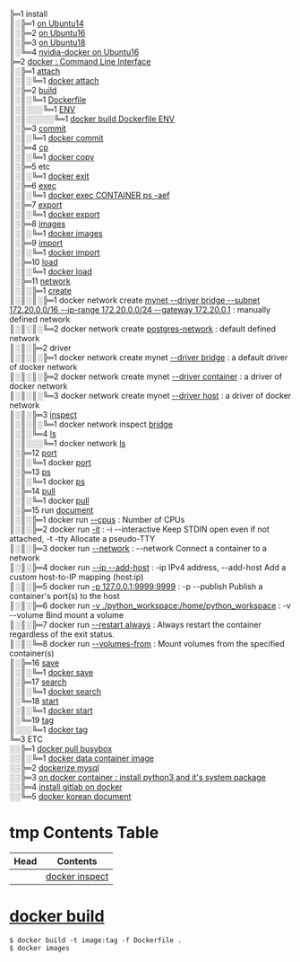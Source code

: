 ╠═1 install  
║░╠═1 [on Ubuntu14](01_Install_Docker/01_install_docker_on_ubuntu14.md)  
║░╠═2 [on Ubuntu16](01_Install_Docker/02_install_docker_on_ubuntu16.md)  
║░╠═3 [on Ubuntu18](01_Install_Docker/03_install_docker_on_ubuntu18.md)  
║░╚═4 [nvidia-docker on Ubuntu16](01_Install_Docker/04_install_nvidia-docker_on_ubuntu16.md)  
╠═2 [docker : Command Line Interface](https://docs.docker.com/engine/reference/commandline/docker/)  
║░╠═1 [attach](https://docs.docker.com/engine/reference/commandline/attach/)  
║░║░╚═1 [docker attach](02_Docker_CLI/01_attach/01_docker_attach.md)  
║░╠═2 [build](https://docs.docker.com/engine/reference/commandline/build/)  
║░║░╚═1 [Dockerfile](https://docs.docker.com/engine/reference/builder/#usage)  
║░║░░░╚═1 [ENV](https://docs.docker.com/engine/reference/builder/#env)  
║░║░░░░░╚═1 [docker build Dockerfile ENV](02_Docker_CLI/02_build/01_Dockerfile/01_ENV.md)  
║░╠═3 [commit](https://docs.docker.com/engine/reference/commandline/commit/)  
║░║░╚═1 [docker commit](02_Docker_CLI/03_commit/01_docker_commit.md)  
║░╠═4 [cp](https://docs.docker.com/engine/reference/commandline/cp/)  
║░║░╚═1 [docker copy](02_Docker_CLI/04_cp/01_docker_cp.md)  
║░╠═5 etc  
║░║░╚═1 [docker exit](02_Docker_CLI/05_etc/01_exit/01_docker_exit.md)  
║░╠═6 [exec](https://docs.docker.com/engine/reference/commandline/exec/)  
║░║░╚═1 [docker exec CONTAINER ps -aef](02_Docker_CLI/06_exec/01_docker_exec_CONTAINER_ps-aef.md)  
║░╠═7 [export](https://docs.docker.com/engine/reference/commandline/export/)  
║░║░╚═1 [docker export](02_Docker_CLI/07_export/01_docker_export.md)  
║░╠═8 [images](https://docs.docker.com/engine/reference/commandline/images/)  
║░║░╚═1 [docker images](02_Docker_CLI/08_images/01_docker_images.md)  
║░╠═9 [import](https://docs.docker.com/engine/reference/commandline/import/)  
║░║░╚═1 [docker import](02_Docker_CLI/09_import/01_docker_import.md)  
║░╠═10 [load](https://docs.docker.com/engine/reference/commandline/load/)  
║░║░╚═1 [docker load](02_Docker_CLI/10_load/01_docker_load.md)  
║░╠═11 [network](https://docs.docker.com/engine/reference/commandline/network/)  
║░║░╠═1 [create](https://docs.docker.com/engine/reference/commandline/network_create/)  
║░║░║░╠═1 docker network create [mynet --driver bridge --subnet 172.20.0.0/16 --ip-range 172.20.0.0/24 --gateway 172.20.0.1](02_Docker_CLI/11_network/01_create/01_docker_network_create_bridge.md) : manually defined network  
║░║░║░╚═2 docker network create [postgres-network](02_Docker_CLI/11_network/01_create/02_docker_network_create_pg-network.md) : default defined network  
║░║░╠═2 driver  
║░║░║░╠═1 docker network create mynet [--driver bridge](02_Docker_CLI/11_network/02_driver/01_bridge/01_docker_network_bridge.md) : a default driver of docker network  
║░║░║░╠═2 docker network create mynet [--driver container](02_Docker_CLI/11_network/02_driver/02_container/01_docker_network_container.md) : a driver of docker network  
║░║░║░╚═3 docker network create mynet [--driver host](02_Docker_CLI/11_network/02_driver/03_host/01_docker_network_host.md) : a driver of docker network  
║░║░╠═3 [inspect](https://docs.docker.com/engine/reference/commandline/network_inspect/)  
║░║░║░╚═1 docker network inspect [bridge](02_Docker_CLI/11_network/03_inspect/01_docker_network_inspect_bridge.md)  
║░║░╚═4 [ls](https://docs.docker.com/engine/reference/commandline/network_ls/)  
║░║░░░╚═1 docker network [ls](02_Docker_CLI/11_network/04_ls/02_docker_network_ls.md)  
║░╠═12 [port](https://docs.docker.com/engine/reference/commandline/port/)  
║░║░╚═1 docker [port](02_Docker_CLI/12_port/01_docker_port.md)  
║░╠═13 [ps](https://docs.docker.com/engine/reference/commandline/ps/)  
║░║░╚═1 docker [ps](02_Docker_CLI/13_ps/01_docker_ps.md)  
║░╠═14 [pull](https://docs.docker.com/engine/reference/commandline/pull/)  
║░║░╚═1 docker [pull](02_Docker_CLI/14_pull/01_docker_pull.md)  
║░╠═15 run [document](https://docs.docker.com/engine/reference/commandline/run/)  
║░║░╠═1 docker run [--cpus](02_Docker_CLI/15_run/01_docker_run_--cpus.md) : Number of CPUs  
║░║░╠═2 docker run [-it](02_Docker_CLI/15_run/02_docker_run_-it.md) : -i --interactive Keep STDIN open even if not attached, -t -tty Allocate a pseudo-TTY  
║░║░╠═3 docker run [--network](02_Docker_CLI/15_run/03_docker_run_-itd_--rm_--network_--ip_--add-host.md) : --network Connect a container to a network  
║░║░╠═4 docker run [--ip --add-host](02_Docker_CLI/15_run/03_docker_run_-itd_--rm_--network_--ip_--add-host.md) : -ip IPv4 address, --add-host Add a custom host-to-IP mapping (host:ip)  
║░║░╠═5 docker run [-p 127.0.0.1:9999:9999](02_Docker_CLI/15_run/04_docker_run_-p_-v.md) : -p --publish Publish a container's port(s) to the host  
║░║░╠═6 docker run [-v ./python_workspace:/home/python_workspace](02_Docker_CLI/15_run/04_docker_run_-p_-v.md) : -v --volume Bind mount a volume  
║░║░╠═7 docker run [--restart always](02_Docker_CLI/15_run/05_docker_run_--restart_always.md) : Always restart the container regardless of the exit status.  
║░║░╚═8 docker run [--volumes-from](02_Docker_CLI/15_run/06_docker_run_--volumes-from.md) : Mount volumes from the specified container(s)  
║░╠═16 [save](https://docs.docker.com/engine/reference/commandline/save/)  
║░║░╚═1 [docker save](02_Docker_CLI/16_save/01_docker_save.md)  
║░╠═17 [search](https://docs.docker.com/engine/reference/commandline/search/)  
║░║░╚═1 [docker search](02_Docker_CLI/17_search/01_docker_search.md)  
║░╚═18 [start](https://docs.docker.com/engine/reference/commandline/start/)  
║░║░╚═1 [docker start](02_Docker_CLI/18_start/01_docker_start.md)  
║░╚═19 [tag](https://docs.docker.com/engine/reference/commandline/tag/)  
║░░░╚═1 [docker tag](02_Docker_CLI/19_tag/01_docker_tag.md)  
╚═3 ETC  
░░╠═1 [docker pull busybox](03_ETC/01_docker_pull_busybox.md)  
░░║░╚═1 [docker data container image](https://hub.docker.com/_/busybox)  
░░╠═2 [dockerize mysql](03_ETC/02_dockerize_mysql.md)  
░░╠═3 [on docker container : install python3 and it's system package](03_ETC/03_install_python352_and_package_as_system_package_on_docker_container_ubuntu16.md)  
░░╠═4 [install gitlab on docker](03_ETC/04_gitlab_ce_on_docker.md)  
░░╚═5 [docker korean document](http://www.pyrasis.com/docker.html)  

# tmp Contents Table
| Head            | Contents                                                                                                         |
|-----------------|------------------------------------------------------------------------------------------------------------------|
|                 | [docker inspect](00_docker_command/14_docker_inspect.md)                                                         |

# [docker build](00_docker_command/16_docker_build.md)
```{bash}
$ docker build -t image:tag -f Dockerfile .
$ docker images
```

